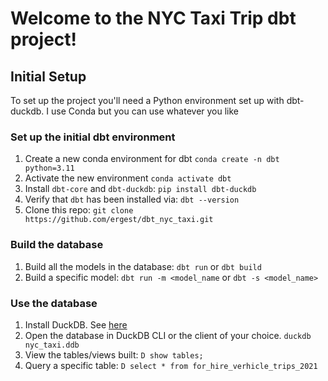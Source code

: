 # Welcome to the NYC Taxi Trip dbt project!

## Initial Setup

To set up the project you'll need a Python environment set up with dbt-duckdb. I use Conda but you can use whatever you like

### Set up the initial dbt environment
1. Create a new conda environment for dbt `conda create -n dbt python=3.11`
2. Activate the new environment `conda activate dbt`
3. Install `dbt-core` and `dbt-duckdb`: `pip install dbt-duckdb`
4. Verify that `dbt` has been installed via: `dbt --version`
5. Clone this repo: `git clone https://github.com/ergest/dbt_nyc_taxi.git`

### Build the database
1. Build all the models in the database: `dbt run` or `dbt build`
2. Build a specific model: `dbt run -m <model_name` or `dbt -s <model_name>`

### Use the database
1. Install DuckDB. See [here](https://duckdb.org/#quickinstall)
2. Open the database in DuckDB CLI or the client of your choice. `duckdb nyc_taxi.ddb`
3. View the tables/views built: `D show tables;`
4. Query a specific table: `D select * from for_hire_verhicle_trips_2021`
